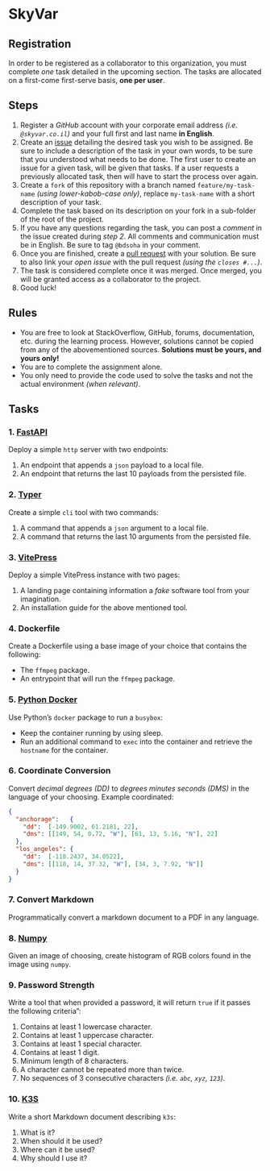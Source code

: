 # SkyVar

## Registration

In order to be registered as a collaborator to this organization, you must complete *one* task detailed in the upcoming section. The tasks are allocated on a first-come first-serve basis, **one per user**.

## Steps

1.  Register a *GitHub* account with your corporate email address *(i.e. `@skyvar.co.il`)* and your full first and last name **in English**.
2.  Create an [issue](https://github.com/skyvar/registration/issues/new) detailing the desired task you wish to be assigned. Be sure to include a description of the task in your own words, to be sure that you understood what needs to be done. The first user to create an issue for a given task, will be given that tasks. If a user requests a previously allocated task, then will have to start the process over again.
3.  Create a `fork` of this repository with a branch named `feature/my-task-name` *(using lower-kabob-case only)*, replace `my-task-name` with a short description of your task.
4.  Complete the task based on its description on your fork in a sub-folder of the root of the project.
5.  If you have any questions regarding the task, you can post a *comment* in the issue created during *step 2*. All comments and communication must be in English. Be sure to tag `@bdsoha` in your comment.
6.  Once you are finished, create a [pull request](https://github.com/skyvar/registration/compare) with your solution. Be sure to also link your *open issue* with the pull request *(using the `closes #...`)*.
7.  The task is considered complete once it was merged. Once merged, you will be granted access as a collaborator to the project.
8.  Good luck!

## Rules

-   You are free to look at StackOverflow, GitHub, forums, documentation, etc. during the learning process. However, solutions cannot be copied from any of the abovementioned sources. **Solutions must be yours, and yours only!**
-   You are to complete the assignment alone.
-   You only need to provide the code used to solve the tasks and not the actual environment *(when relevant)*.

## Tasks

### 1. [FastAPI](https://fastapi.tiangolo.com/)

Deploy a simple `http` server with two endpoints:

1.  An endpoint that appends a `json` payload to a local file.
2.  An endpoint that returns the last 10 payloads from the persisted file.

### 2. [Typer](https://typer.tiangolo.com/)

Create a simple `cli` tool with two commands:

1.  A command that appends a `json` argument to a local file.
2.  A command that returns the last 10 arguments from the persisted file.

### 3. [VitePress](https://vitepress.dev/)

Deploy a simple VitePress instance with two pages:

1.  A landing page containing information a *fake* software tool from your imagination.
2.  An installation guide for the above mentioned tool.

### 4. Dockerfile

Create a Dockerfile using a base image of your choice that contains the following:

-   The `ffmpeg` package.
-   An entrypoint that will run the `ffmpeg` package.

### 5. [Python Docker](https://pypi.org/project/docker/)

Use Python’s `docker` package to run a `busybox`:

-   Keep the container running by using sleep.
-   Run an additional command to `exec` into the container and retrieve the `hostname` for the container.

### 6. Coordinate Conversion

Convert *decimal degrees (DD)* to *degrees minutes seconds (DMS)* in the language of your choosing. Example coordinated:

```json
{
  "anchorage":   {
    "dd":  [-149.9002, 61.2181, 22],
    "dms": [[149, 54, 0.72, "W"], [61, 13, 5.16, "N"], 22]
  },
  "los_angeles": {
    "dd":  [-118.2437, 34.0522],
    "dms": [[118, 14, 37.32, "W"], [34, 3, 7.92, "N"]]
  }
}
```

### 7. Convert Markdown

Programmatically convert a markdown document to a PDF in any language.

### 8. [Numpy](https://numpy.org/)

Given an image of choosing, create histogram of RGB colors found in the image using `numpy`.

### 9. Password Strength

Write a tool that when provided a password, it will return `true` if it passes the following criteria”:

1.  Contains at least 1 lowercase character.
2.  Contains at least 1 uppercase character.
3.  Contains at least 1 special character.
4.  Contains at least 1 digit.
5.  Minimum length of 8 characters.
6.  A character cannot be repeated more than twice.
7.  No sequences of 3 consecutive characters *(i.e. `abc`, `xyz`, `123`)*.

### 10. [K3S](https://k3s.io/)

Write a short Markdown document describing `k3s`:

1.  What is it?
2.  When should it be used?
3.  Where can it be used?
4.  Why should I use it?

